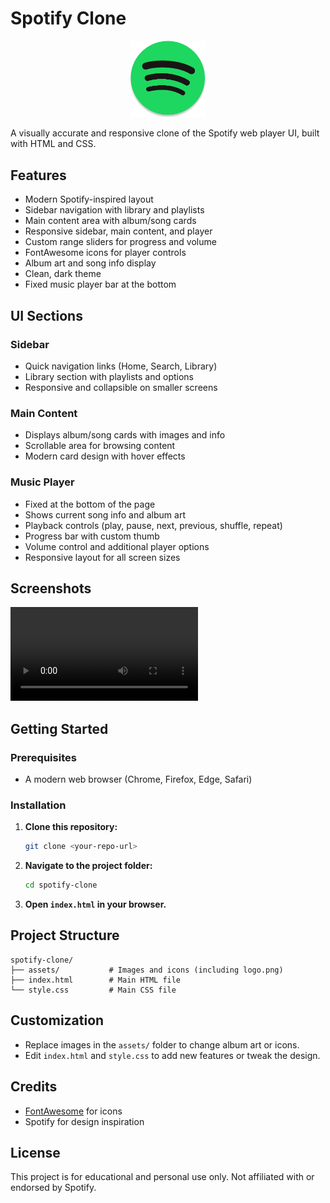 # Spotify Clone

<p align="center">
  <img src="assets/logo.png" alt="Spotify Logo" width="120" />
</p>

A visually accurate and responsive clone of the Spotify web player UI, built with HTML and CSS.

## Features
- Modern Spotify-inspired layout
- Sidebar navigation with library and playlists
- Main content area with album/song cards
- Responsive sidebar, main content, and player
- Custom range sliders for progress and volume
- FontAwesome icons for player controls
- Album art and song info display
- Clean, dark theme
- Fixed music player bar at the bottom

## UI Sections

### Sidebar
- Quick navigation links (Home, Search, Library)
- Library section with playlists and options
- Responsive and collapsible on smaller screens

### Main Content
- Displays album/song cards with images and info
- Scrollable area for browsing content
- Modern card design with hover effects

### Music Player
- Fixed at the bottom of the page
- Shows current song info and album art
- Playback controls (play, pause, next, previous, shuffle, repeat)
- Progress bar with custom thumb
- Volume control and additional player options
- Responsive layout for all screen sizes

## Screenshots
![Video](video.mp4)

## Getting Started

### Prerequisites
- A modern web browser (Chrome, Firefox, Edge, Safari)

### Installation
1. **Clone this repository:**
   ```bash
   git clone <your-repo-url>
   ```
2. **Navigate to the project folder:**
   ```bash
   cd spotify-clone
   ```
3. **Open `index.html` in your browser.**

## Project Structure
```
spotify-clone/
├── assets/           # Images and icons (including logo.png)
├── index.html        # Main HTML file
└── style.css         # Main CSS file
```

## Customization
- Replace images in the `assets/` folder to change album art or icons.
- Edit `index.html` and `style.css` to add new features or tweak the design.

## Credits
- [FontAwesome](https://fontawesome.com/) for icons
- Spotify for design inspiration

## License
This project is for educational and personal use only. Not affiliated with or endorsed by Spotify. 
